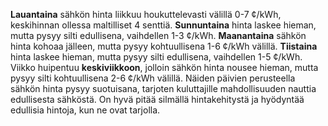 **Lauantaina** sähkön hinta liikkuu houkuttelevasti välillä 0-7 ¢/kWh, keskihinnan ollessa maltilliset 4 senttiä. **Sunnuntaina** hinta laskee hieman, mutta pysyy silti edullisena, vaihdellen 1-3 ¢/kWh. **Maanantaina** sähkön hinta kohoaa jälleen, mutta pysyy kohtuullisena 1-6 ¢/kWh välillä. **Tiistaina** hinta laskee hieman, mutta pysyy silti edullisena, vaihdellen 1-5 ¢/kWh. Viikko huipentuu **keskiviikkoon**, jolloin sähkön hinta nousee hieman, mutta pysyy silti kohtuullisena 2-6 ¢/kWh välillä. Näiden päivien perusteella sähkön hinta pysyy suotuisana, tarjoten kuluttajille mahdollisuuden nauttia edullisesta sähköstä. On hyvä pitää silmällä hintakehitystä ja hyödyntää edullisia hintoja, kun ne ovat tarjolla.